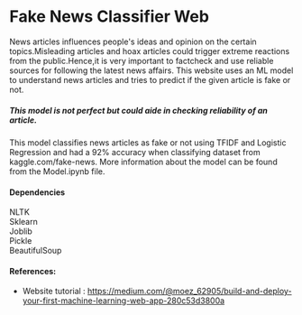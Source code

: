 # Fake News Classifier Web
News articles influences people's ideas and opinion on the certain topics.Misleading articles and hoax articles could trigger extreme reactions from the public.Hence,it is very important to factcheck and use reliable sources for following the latest news affairs.
This website uses an ML model to understand news articles and tries to predict if the given article is fake or not.
##### This model is not perfect but could aide in checking reliability of an article.
This model classifies news articles as fake or not using TFIDF and Logistic Regression and had a 92% accuracy when classifying dataset from kaggle.com/fake-news.
More information about the model can be found from the Model.ipynb file.

#### Dependencies
NLTK \
Sklearn \
Joblib \
Pickle \
BeautifulSoup 

#### References:
- Website tutorial : https://medium.com/@moez_62905/build-and-deploy-your-first-machine-learning-web-app-280c53d3800a

